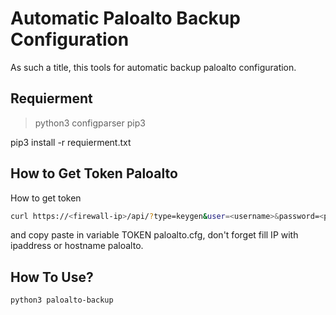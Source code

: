 # Automatic Paloalto Backup Configuration #

As such a title, this tools for automatic backup paloalto configuration.

## Requierment ##

> python3
> configparser
> pip3

pip3 install -r requierment.txt

## How to Get Token Paloalto ##

How to get token
```bash
curl https://<firewall-ip>/api/?type=keygen&user=<username>&password=<password>
```

and copy paste in variable TOKEN paloalto.cfg, don't forget fill IP with ipaddress or hostname paloalto.


## How To Use? ##

```bash
python3 paloalto-backup

``` 


